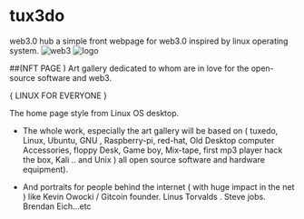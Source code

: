 # tux3do
web3.0 hub
a simple front webpage for web3.0 inspired by linux operating system.
![web3](https://user-images.githubusercontent.com/52472445/124770153-0169c580-df32-11eb-98da-a1b4fe359010.png)
![logo](https://user-images.githubusercontent.com/52472445/129717991-76d148df-8c7f-4293-8852-2c2cae715807.png)

##(NFT PAGE ) Art gallery dedicated to whom are in love for the open-source software and web3.

{ LINUX FOR EVERYONE }

The home page style from Linux OS desktop. 

* The whole work, especially the art gallery will be based on ( tuxedo, Linux, Ubuntu, GNU , Raspberry-pi, red-hat, Old Desktop computer Accessories, floppy Desk, Game boy, Mix-tape, first mp3 player hack the box, Kali .. and Unix ) all open source software and hardware equipment).

* And portraits for people behind the internet ( with huge impact in the net ) like Kevin Owocki / Gitcoin founder. Linus Torvalds . Steve jobs. Brendan Eich...etc




